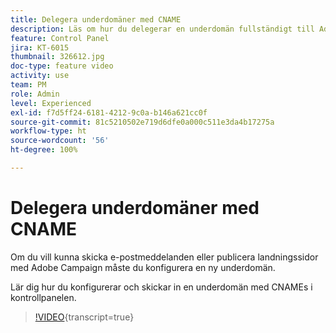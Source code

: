 ```yaml
---
title: Delegera underdomäner med CNAME
description: Läs om hur du delegerar en underdomän fullständigt till Adobe Campaign.
feature: Control Panel
jira: KT-6015
thumbnail: 326612.jpg
doc-type: feature video
activity: use
team: PM
role: Admin
level: Experienced
exl-id: f7d5ff24-6181-4212-9c0a-b146a621cc0f
source-git-commit: 81c5210502e719d6dfe0a000c511e3da4b17275a
workflow-type: ht
source-wordcount: '56'
ht-degree: 100%

---
```


# Delegera underdomäner med CNAME

Om du vill kunna skicka e-postmeddelanden eller publicera landningssidor med Adobe Campaign måste du konfigurera en ny underdomän.

Lär dig hur du konfigurerar och skickar in en underdomän med CNAMEs i kontrollpanelen.

>[!VIDEO](https://video.tv.adobe.com/v/326612?learn=on){transcript=true}
